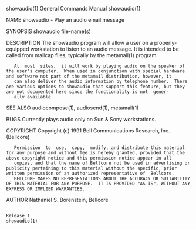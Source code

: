 showaudio(1)                                                                               General Commands Manual                                                                               showaudio(1)



NAME
       showaudio - Play an audio email message

SYNOPSIS
       showaudio  file-name(s)

DESCRIPTION
       The showaudio program will allow a user on a properly-equipped workstation to listen to an audio message.  It is intended to be called from mailcap files, typically by the metamail(1) program.

       At  most  sites,  it will work by playing audio on the speaker of the user's computer.  When used in conjunction with special hardware and software not part of the metamail distribution, however, it
       can also deliver the audio information by telephone number.  There are various options to showaudio that support this feature, but they are not documented here since the functionality is not  gener-
       ally available.

SEE ALSO
       audiocompose(1), audiosend(1), metamail(1)

BUGS
       Currently plays audio only on Sun & Sony workstations.

COPYRIGHT
       Copyright (c) 1991 Bell Communications Research, Inc. (Bellcore)

       Permission  to  use,  copy,  modify, and distribute this material for any purpose and without fee is hereby granted, provided that the above copyright notice and this permission notice appear in all
       copies, and that the name of Bellcore not be used in advertising or publicity pertaining to this material without the specific, prior written permission of an authorized representative of  Bellcore.
       BELLCORE MAKES NO REPRESENTATIONS ABOUT THE ACCURACY OR SUITABILITY OF THIS MATERIAL FOR ANY PURPOSE.  IT IS PROVIDED "AS IS", WITHOUT ANY EXPRESS OR IMPLIED WARRANTIES.

AUTHOR
       Nathaniel S. Borenstein, Bellcore



                                                                                                  Release 1                                                                                      showaudio(1)
